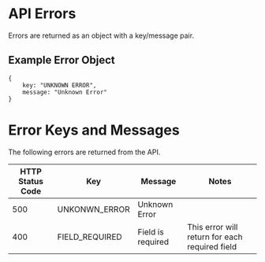 # API Errors

Errors are returned as an object with a key/message pair.

## Example Error Object

```
{
    key: "UNKNOWN ERROR",
    message: "Unknown Error"
}
```

# Error Keys and Messages

The following errors are returned from the API.

| HTTP Status Code | Key            | Message           | Notes                                          |
| ---------------- | -------------- | ----------------- | ---------------------------------------------- |
| 500              | UNKONWN_ERROR  | Unknown Error     |                                                |
| 400              | FIELD_REQUIRED | Field is required | This error will return for each required field |

